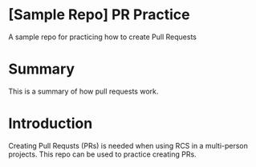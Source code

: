 # [Sample Repo] PR Practice
A sample repo for practicing how to create Pull Requests

# Summary
This is a summary of how pull requests work. 

# Introduction
Creating Pull Requsts (PRs) is needed when using RCS in a multi-person projects.
This repo can be used to practice creating PRs.

